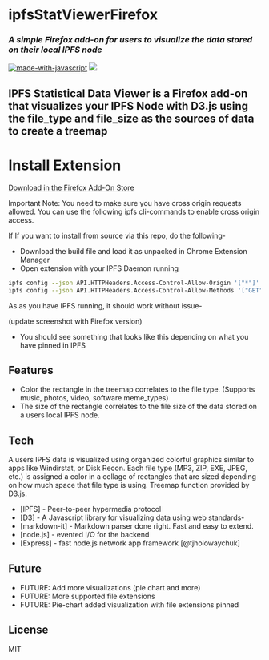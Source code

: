 # ipfsStatViewerFirefox

### _A simple Firefox add-on for users to visualize the data stored on their local IPFS node_

[![made-with-javascript](https://img.shields.io/badge/Made%20with-JavaScript-1f425f.svg)](https://www.javascript.com)
[![](https://img.shields.io/badge/project-IPFS-blue.svg?style=flat-square)](https://ipfs.io/)



## IPFS Statistical Data Viewer is a Firefox add-on that visualizes your IPFS Node with D3.js using the file_type and file_size as the sources of data to create a treemap


# Install Extension

[Download in the Firefox Add-On Store](https://addons.mozilla.org/en-US/firefox/addon/ipfs-stat-viewer/)

Important Note: You need to make sure you have cross origin requests allowed. You can use the following ipfs cli-commands to enable cross origin access. 

If 
If you want to install from source via this repo, do the following-

- Download the build file and load it as unpacked in Chrome Extension Manager
- Open extension with your IPFS Daemon running



```sh
ipfs config --json API.HTTPHeaders.Access-Control-Allow-Origin '["*"]'
ipfs config --json API.HTTPHeaders.Access-Control-Allow-Methods '["GET", "POST"]'
```
As as you have IPFS running, it should work without issue-

(update screenshot with Firefox version)

- You should see something that looks like this depending on what you have pinned in IPFS

## Features
- Color the rectangle in the treemap correlates to the file type. (Supports music, photos, video, software meme_types) 
- The size of the rectangle correlates to the file size of the data stored on a users local IPFS node.  

## Tech

 A users IPFS data is visualized using organized colorful graphics similar to apps like Windirstat, or Disk Recon. Each file type (MP3, ZIP, EXE, JPEG, etc.) is assigned a color in a collage of rectangles that are sized depending on how much space that file type is using. Treemap function provided by D3.js.  

- [IPFS] - Peer-to-peer hypermedia protocol
- [D3] - A Javascript library for visualizing data using web standards-
- [markdown-it] - Markdown parser done right. Fast and easy to extend.
- [node.js] - evented I/O for the backend
- [Express] - fast node.js network app framework [@tjholowaychuk]

## Future 

- FUTURE: Add more visualizations (pie chart and more)
- FUTURE: More supported file extensions
- FUTURE: Pie-chart added visualization with file extensions pinned


## License

MIT

